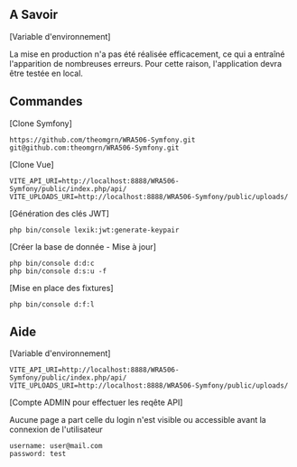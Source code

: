 ## A Savoir
[Variable d'environnement]

La mise en production n'a pas été réalisée efficacement, ce qui a entraîné l'apparition de nombreuses erreurs. Pour cette raison, l'application devra être testée en local.
## Commandes
[Clone Symfony]
```
https://github.com/theomgrn/WRA506-Symfony.git
git@github.com:theomgrn/WRA506-Symfony.git
```
[Clone Vue]
```
VITE_API_URI=http://localhost:8888/WRA506-Symfony/public/index.php/api/
VITE_UPLOADS_URI=http://localhost:8888/WRA506-Symfony/public/uploads/
```
[Génération des clés JWT]
```
php bin/console lexik:jwt:generate-keypair
```
[Créer la base de donnée - Mise à jour]
```
php bin/console d:d:c
php bin/console d:s:u -f
```
[Mise en place des fixtures]
```
php bin/console d:f:l
```

## Aide
[Variable d'environnement] 
```
VITE_API_URI=http://localhost:8888/WRA506-Symfony/public/index.php/api/
VITE_UPLOADS_URI=http://localhost:8888/WRA506-Symfony/public/uploads/
```

[Compte ADMIN pour effectuer les reqête API] 

Aucune page a part celle du login n'est visible ou accessible avant la connexion de l'utilisateur
```
username: user@mail.com
password: test
```